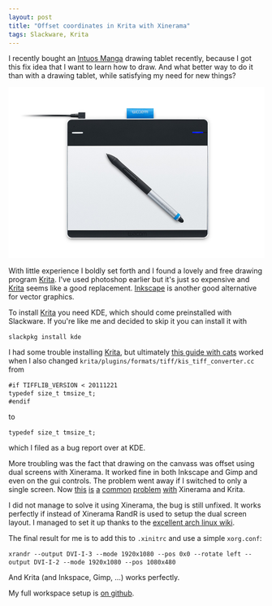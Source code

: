 ```yaml
---
layout: post
title: "Offset coordinates in Krita with Xinerama"
tags: Slackware, Krita
---
```


I recently bought an [Intuos Manga][] drawing tablet recently, because I got this fix idea that I want to learn how to draw. And what better way to do it than with a drawing tablet, while satisfying my need for new things?

![](/images/galleryimage2IntuousManga.jpg)

With little experience I boldly set forth and I found a lovely and free drawing program [Krita][]. I've used photoshop earlier but it's just so expensive and [Krita][] seems like a good replacement. [Inkscape][] is another good alternative for vector graphics.

To install [Krita][] you need KDE, which should come preinstalled with Slackware. If you're like me and decided to skip it you can install it with

```{.bash}
slackpkg install kde
```

I had some trouble installing [Krita][], but ultimately [this guide with cats][install_krita] worked when I also changed `krita/plugins/formats/tiff/kis_tiff_converter.cc` from

```{.C}
#if TIFFLIB_VERSION < 20111221
typedef size_t tmsize_t;
#endif
```

to

```{.C}
typedef size_t tmsize_t;
```

which I filed as a bug report over at KDE.

More troubling was the fact that drawing on the canvass was offset using dual screens with Xinerama. It worked fine in both Inkscape and Gimp and even on the gui controls. The problem went away if I switched to only a single screen. Now [this][bug1] [is][bug2] [a][bug3] [common][bug4] [problem][bug5] [with][bug6] Xinerama and Krita.

I did not manage to solve it using Xinerama, the bug is still unfixed. It works perfectly if instead of Xinerama RandR is used to setup the dual screen layout. I managed to set it up thanks to the [excellent arch linux wiki][xrandr_wiki].

The final result for me is to add this to `.xinitrc` and use a simple `xorg.conf`:

```{.bash}
xrandr --output DVI-I-3 --mode 1920x1080 --pos 0x0 --rotate left --output DVI-I-2 --mode 1920x1080 --pos 1080x480
```

And Krita (and Inkspace, Gimp, ...) works perfectly.

My full workspace setup is [on github][workspace].

[Intuos Manga]: http://www.wacom.com/en-us/products/pen-tablets/intuos-manga "Intuos Manga drawing tablet"
[Krita]: https://krita.org/ "Krita Digital Painting"
[inkscape]: https://inkscape.org/en/ "Inkscape"
[install_krita]: http://www.davidrevoy.com/article193/guide-building-krita-on-linux-for-cats "Install Krita"
[bug1]: https://bugzilla.gnome.org/show_bug.cgi?id=634977 "Krita dualscreen bug 1"
[bug2]: https://bugzilla.gnome.org/show_bug.cgi?id=66813 "Krita dualscreen bug 2"
[bug3]: https://forum.kde.org/viewtopic.php?f=139&t=120228 "Krita dualscreen bug 3"
[bug4]: https://bugs.kde.org/show_bug.cgi?id=298144 "Krita dualscreen bug 4"
[bug5]: https://bbs.archlinux.org/viewtopic.php?id=142144 "Krita dualscreen bug 5"
[bug6]: https://bugs.launchpad.net/ubuntu/+source/wacom-tools/+bug/301075 "Krita dualscreen bug 6"
[xrandr_wiki]: https://wiki.archlinux.org/index.php/Xrandr "Xrandr"
[workspace]: https://github.com/treeman/dotfiles/tree/master/.workspace "Workspace dotfiles"

